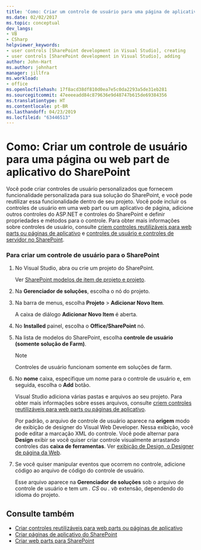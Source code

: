 ```yaml
---
title: 'Como: Criar um controle de usuário para uma página de aplicativo do SharePoint ou Web Part | Microsoft Docs'
ms.date: 02/02/2017
ms.topic: conceptual
dev_langs:
- VB
- CSharp
helpviewer_keywords:
- user controls [SharePoint development in Visual Studio], creating
- user controls [SharePoint development in Visual Studio], adding
author: John-Hart
ms.author: johnhart
manager: jillfra
ms.workload:
- office
ms.openlocfilehash: 17f8acd38df810d0ea7e5c0da2293a5de31eb281
ms.sourcegitcommit: 47eeeeadd84c879636e9d48747b615de69384356
ms.translationtype: HT
ms.contentlocale: pt-BR
ms.lasthandoff: 04/23/2019
ms.locfileid: "63446513"
---
```

# <a name="how-to-create-a-user-control-for-a-sharepoint-application-page-or-web-part"></a>Como: Criar um controle de usuário para uma página ou web part de aplicativo do SharePoint
  Você pode criar controles de usuário personalizados que fornecem funcionalidade personalizada para sua solução do SharePoint, e você pode reutilizar essa funcionalidade dentro de seu projeto. Você pode incluir os controles de usuário em uma web part ou um aplicativo de página, adicione outros controles do ASP.NET e controles do SharePoint e definir propriedades e métodos para o controle. Para obter mais informações sobre controles de usuário, consulte [criem controles reutilizáveis para web parts ou páginas de aplicativo](../sharepoint/creating-reusable-controls-for-web-parts-or-application-pages.md) e [controles de usuário e controles de servidor no SharePoint](https://blogs.msdn.microsoft.com/kaevans/2011/04/28/user-controls-and-server-controls-in-sharepoint/).

### <a name="to-create-a-user-control-for-sharepoint"></a>Para criar um controle de usuário para o SharePoint

1. No Visual Studio, abra ou crie um projeto do SharePoint.

     Ver [SharePoint modelos de item de projeto e projeto](../sharepoint/sharepoint-project-and-project-item-templates.md).

2. Na **Gerenciador de soluções**, escolha o nó do projeto.

3. Na barra de menus, escolha **Projeto** > **Adicionar Novo Item**.

     A caixa de diálogo **Adicionar Novo Item** é aberta.

4. No **Installed** painel, escolha o **Office/SharePoint** nó.

5. Na lista de modelos do SharePoint, escolha **controle de usuário (somente solução de Farm)**.

    > [!NOTE]
    > Controles de usuário funcionam somente em soluções de farm.

6. No **nome** caixa, especifique um nome para o controle de usuário e, em seguida, escolha o **Add** botão.

     Visual Studio adiciona várias pastas e arquivos ao seu projeto. Para obter mais informações sobre esses arquivos, consulte [criem controles reutilizáveis para web parts ou páginas de aplicativo](../sharepoint/creating-reusable-controls-for-web-parts-or-application-pages.md).

     Por padrão, o arquivo de controle de usuário aparece na **origem** modo de exibição de designer do Visual Web Developer. Nessa exibição, você pode editar a marcação XML do controle. Você pode alternar para **Design** exibir se você quiser criar controle visualmente arrastando controles das **caixa de ferramentas**. Ver [exibição de Design, o Designer de página da Web](/previous-versions/aspnet/ms178149\(v\=vs.100\)).

7. Se você quiser manipular eventos que ocorrem no controle, adicione código ao arquivo de código do controle de usuário.

     Esse arquivo aparece na **Gerenciador de soluções** sob o arquivo de controle de usuário e tem um *. CS* ou *. vb* extensão, dependendo do idioma do projeto.

## <a name="see-also"></a>Consulte também
- [Criar controles reutilizáveis para web parts ou páginas de aplicativo](../sharepoint/creating-reusable-controls-for-web-parts-or-application-pages.md)
- [Criar páginas de aplicativo do SharePoint](../sharepoint/creating-application-pages-for-sharepoint.md)
- [Criar web parts para SharePoint](../sharepoint/creating-web-parts-for-sharepoint.md)
